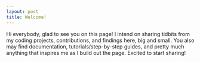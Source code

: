 ```yaml
---
layout: post
title: Welcome!
---
```


Hi everybody, glad to see you on this page! I intend on sharing tidbits from my coding projects, contributions, and findings here, big and small. You also may find documentation, tutorials/step-by-step guides, and pretty much anything that inspires me as I build out the page. Excited to start sharing! 
<!-- Next you can update your site name, avatar and other options using the _config.yml file in the root of your repository (shown below). -->

<!-- ![_config.yml]({{ site.baseurl }}/images/config.png) -->

<!-- The easiest way to make your first post is to edit this one. Go into /_posts/ and update the Hello World markdown file. For more instructions head over to the [Jekyll Now repository](https://github.com/barryclark/jekyll-now) on GitHub. -->